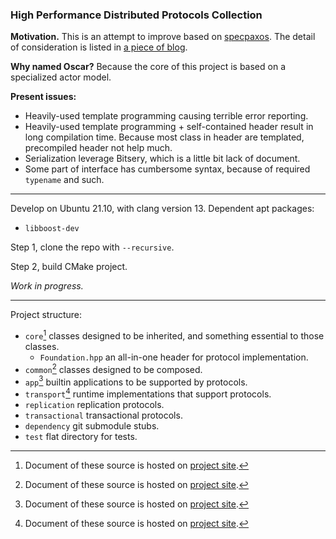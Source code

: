 <!-- to prevent Doxygen derive page title -->
### High Performance Distributed Protocols Collection

**Motivation.** This is an attempt to improve based on [specpaxos]. The detail 
of consideration is listed in [a piece of blog][sgd-blog].

**Why named Oscar?** Because the core of this project is based on a specialized 
actor model.

**Present issues:**
* Heavily-used template programming causing terrible error reporting.
* Heavily-used template programming + self-contained header result in long 
  compilation time. Because most class in header are templated, precompiled
  header not help much.
* Serialization leverage Bitsery, which is a little bit lack of document.
* Some part of interface has cumbersome syntax, because of required `typename`
  and such.

[specpaxos]: https://github.com/UWSysLab/specpaxos
[sgd-blog]: https://sgdxbc.github.io/ideas/2021-12-15/p0

----

Develop on Ubuntu 21.10, with clang version 13. Dependent apt packages:
* `libboost-dev`

Step 1, clone the repo with `--recursive`.

Step 2, build CMake project.

*Work in progress.*

----

Project structure:
* `core`[^1] classes designed to be inherited, and something essential to those 
  classes.
  * `Foundation.hpp` an all-in-one header for protocol implementation.
* `common`[^1] classes designed to be composed.
* `app`[^1] builtin applications to be supported by protocols.
* `transport`[^1] runtime implementations that support protocols.
* `replication` replication protocols.
* `transactional` transactional protocols.
* `dependency` git submodule stubs.
* `test` flat directory for tests.

[^1]: Document of these source is hosted on [project site][site].

[site]: https://sgdxbc.github.io/oscar

